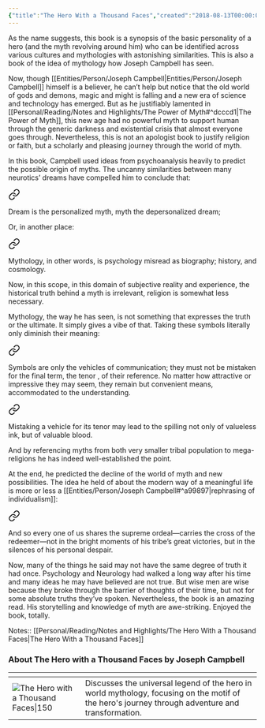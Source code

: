 ```yaml
---
{"title":"The Hero With a Thousand Faces","created":"2018-08-13T00:00:00+06:00","updated":"2023-01-08T19:40:19+06:00","read_at":["2019-01-20T00:00:00+06:00"],"read_count":1,"cover":"https://i.gr-assets.com/images/S/compressed.photo.goodreads.com/books/1442885694l/588138._SY475_.jpg","authors":["Joseph Campbell"],"isbn10":691017840,"status":"Read","rating":5,"reviewed":true,"dg-publish":true,"tags":["anthropology","myth","psychology"],"dg-metatags":{"og:image":"https://i.gr-assets.com/images/S/compressed.photo.goodreads.com/books/1442885694l/588138._SY475_.jpg"},"permalink":"/personal/reading/books/read/the-hero-with-a-thousand-faces-by-joseph-campbell/","metatags":{"og:image":"https://i.gr-assets.com/images/S/compressed.photo.goodreads.com/books/1442885694l/588138._SY475_.jpg"},"dgPassFrontmatter":true}
---
```


As the name suggests, this book is a synopsis of the basic personality of a hero (and the myth revolving around him) who can be identified across various cultures and mythologies with astonishing similarities. This is also a book of the idea of mythology how Joseph Campbell has seen.  
  
Now, though [[Entities/Person/Joseph Campbell\|Entities/Person/Joseph Campbell]] himself is a believer, he can’t help but notice that the old world of gods and demons, magic and might is falling and a new era of science and technology has emerged. But as he justifiably lamented in [[Personal/Reading/Notes and Highlights/The Power of Myth#^dcccd1\|The Power of Myth]], this new age had no powerful myth to support human through the generic darkness and existential crisis that almost everyone goes through. Nevertheless, this is not an apologist book to justify religion or faith, but a scholarly and pleasing journey through the world of myth.  
  
In this book, Campbell used ideas from psychoanalysis heavily to predict the possible origin of myths. The uncanny similarities between many neurotics’ dreams have compelled him to conclude that:


<div class="transclusion internal-embed is-loaded"><a class="markdown-embed-link" href="/personal/reading/notes-and-highlights/the-hero-with-a-thousand-faces/#1a6dea" aria-label="Open link"><svg xmlns="http://www.w3.org/2000/svg" width="24" height="24" viewBox="0 0 24 24" fill="none" stroke="currentColor" stroke-width="2" stroke-linecap="round" stroke-linejoin="round" class="svg-icon lucide-link"><path d="M10 13a5 5 0 0 0 7.54.54l3-3a5 5 0 0 0-7.07-7.07l-1.72 1.71"></path><path d="M14 11a5 5 0 0 0-7.54-.54l-3 3a5 5 0 0 0 7.07 7.07l1.71-1.71"></path></svg></a><div class="markdown-embed">



Dream is the personalized myth, myth the depersonalized dream; 

</div></div>

  
Or, in another place:  


<div class="transclusion internal-embed is-loaded"><a class="markdown-embed-link" href="/personal/reading/notes-and-highlights/the-hero-with-a-thousand-faces/#d9fcc4" aria-label="Open link"><svg xmlns="http://www.w3.org/2000/svg" width="24" height="24" viewBox="0 0 24 24" fill="none" stroke="currentColor" stroke-width="2" stroke-linecap="round" stroke-linejoin="round" class="svg-icon lucide-link"><path d="M10 13a5 5 0 0 0 7.54.54l3-3a5 5 0 0 0-7.07-7.07l-1.72 1.71"></path><path d="M14 11a5 5 0 0 0-7.54-.54l-3 3a5 5 0 0 0 7.07 7.07l1.71-1.71"></path></svg></a><div class="markdown-embed">



Mythology, in other words, is psychology misread as biography; history, and cosmology. 

</div></div>
  

Now, in this scope, in this domain of subjective reality and experience, the historical truth behind a myth is irrelevant, religion is somewhat less necessary.  
  
Mythology, the way he has seen, is not something that expresses the truth or the ultimate. It simply gives a vibe of that. Taking these symbols literally only diminish their meaning:


<div class="transclusion internal-embed is-loaded"><a class="markdown-embed-link" href="/personal/reading/notes-and-highlights/the-hero-with-a-thousand-faces/#ddc8e9" aria-label="Open link"><svg xmlns="http://www.w3.org/2000/svg" width="24" height="24" viewBox="0 0 24 24" fill="none" stroke="currentColor" stroke-width="2" stroke-linecap="round" stroke-linejoin="round" class="svg-icon lucide-link"><path d="M10 13a5 5 0 0 0 7.54.54l3-3a5 5 0 0 0-7.07-7.07l-1.72 1.71"></path><path d="M14 11a5 5 0 0 0-7.54-.54l-3 3a5 5 0 0 0 7.07 7.07l1.71-1.71"></path></svg></a><div class="markdown-embed">



Symbols are only the vehicles of communication; they must not be mistaken for the final term, the tenor , of their reference. No matter how attractive or impressive they may seem, they remain but convenient means, accommodated to the understanding. 

</div></div>


<div class="transclusion internal-embed is-loaded"><a class="markdown-embed-link" href="/personal/reading/notes-and-highlights/the-hero-with-a-thousand-faces/#0da9bb" aria-label="Open link"><svg xmlns="http://www.w3.org/2000/svg" width="24" height="24" viewBox="0 0 24 24" fill="none" stroke="currentColor" stroke-width="2" stroke-linecap="round" stroke-linejoin="round" class="svg-icon lucide-link"><path d="M10 13a5 5 0 0 0 7.54.54l3-3a5 5 0 0 0-7.07-7.07l-1.72 1.71"></path><path d="M14 11a5 5 0 0 0-7.54-.54l-3 3a5 5 0 0 0 7.07 7.07l1.71-1.71"></path></svg></a><div class="markdown-embed">



Mistaking a vehicle for its tenor may lead to the spilling not only of valueless ink, but of valuable blood. 

</div></div>


And by referencing myths from both very smaller tribal population to mega-religions he has indeed well-established the point.  
  
At the end, he predicted the decline of the world of myth and new possibilities. The idea he held of about the modern way of a meaningful life is more or less a [[Entities/Person/Joseph Campbell#^a99897\|rephrasing of individualism]]:  


<div class="transclusion internal-embed is-loaded"><a class="markdown-embed-link" href="/personal/reading/notes-and-highlights/the-hero-with-a-thousand-faces/#053775" aria-label="Open link"><svg xmlns="http://www.w3.org/2000/svg" width="24" height="24" viewBox="0 0 24 24" fill="none" stroke="currentColor" stroke-width="2" stroke-linecap="round" stroke-linejoin="round" class="svg-icon lucide-link"><path d="M10 13a5 5 0 0 0 7.54.54l3-3a5 5 0 0 0-7.07-7.07l-1.72 1.71"></path><path d="M14 11a5 5 0 0 0-7.54-.54l-3 3a5 5 0 0 0 7.07 7.07l1.71-1.71"></path></svg></a><div class="markdown-embed">



And so every one of us shares the supreme ordeal—carries the cross of the redeemer—not in the bright moments of his tribe’s great victories, but in the silences of his personal despair. 

</div></div>
  

Now, many of the things he said may not have the same degree of truth it had once. Psychology and Neurology had walked a long way after his time and many ideas he may have believed are not true. But wise men are wise because they broke through the barrier of thoughts of their time, but not for some absolute truths they’ve spoken. Nevertheless, the book is an amazing read. His storytelling and knowledge of myth are awe-striking. Enjoyed the book, totally.

Notes:: [[Personal/Reading/Notes and Highlights/The Hero With a Thousand Faces\|The Hero With a Thousand Faces]]

### About The Hero with a Thousand Faces by Joseph Campbell
| <!-- -->    | <!-- -->    |
|-------------|-------------|
| ![The Hero with a Thousand Faces\|150](https://i.gr-assets.com/images/S/compressed.photo.goodreads.com/books/1442885694l/588138._SY475_.jpg)         | Discusses the universal legend of the hero in world mythology, focusing on the motif of the hero's journey through adventure and transformation.         |